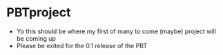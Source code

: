 # PBTproject
- Yo this should be where my first of many to come (maybe) project will be coming up
- Please be exited for the 0.1 release of the PBT
